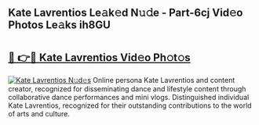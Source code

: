 ## Kate Lavrentios Le𝚊k𝚎d N𝚞𝚍e - Part-6cj Vid𝚎o Photos Le𝚊ks ih8GU

# <h2><a href="http://fberal.evod.top/?m=Kate+Lavrentios">🔗 👉🔴 Kate Lavrentios Vid𝚎o Ph𝚘t𝚘s</a></h2>

[![Kate Lavrentios N𝚞d𝚎s](https://i.imgur.com/8V9OHl7.gif)](http://fberal.evod.top/?m=Kate+Lavrentios)
Online persona Kate Lavrentios and content creator, recognized for disseminating dance and lifestyle content through collaborative dance performances and mini vlogs. Distinguished individual Kate Lavrentios, recognized for their outstanding contributions to the world of arts and culture. 
